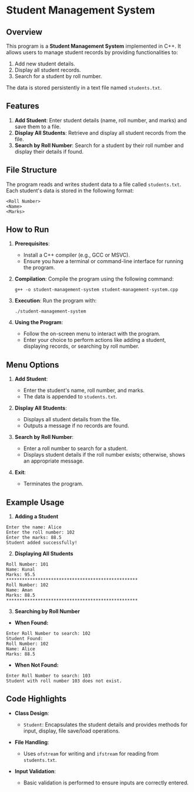 # Student Management System

## Overview

This program is a **Student Management System** implemented in C++. It allows users to manage student records by providing functionalities to:

1. Add new student details.
2. Display all student records.
3. Search for a student by roll number.

The data is stored persistently in a text file named `students.txt`.

## Features

1. **Add Student**: Enter student details (name, roll number, and marks) and save them to a file.
2. **Display All Students**: Retrieve and display all student records from the file.
3. **Search by Roll Number**: Search for a student by their roll number and display their details if found.

## File Structure

The program reads and writes student data to a file called `students.txt`. Each student's data is stored in the following format:

```
<Roll Number>
<Name>
<Marks>
```

## How to Run

1. **Prerequisites**:
   - Install a C++ compiler (e.g., GCC or MSVC).
   - Ensure you have a terminal or command-line interface for running the program.

2. **Compilation**:
   Compile the program using the following command:
   ```
   g++ -o student-management-system student-management-system.cpp
   ```

3. **Execution**:
   Run the program with:
   ```
   ./student-management-system
   ```

4. **Using the Program**:
   - Follow the on-screen menu to interact with the program.
   - Enter your choice to perform actions like adding a student, displaying records, or searching by roll number.

## Menu Options

1. **Add Student**:
   - Enter the student's name, roll number, and marks.
   - The data is appended to `students.txt`.

2. **Display All Students**:
   - Displays all student details from the file.
   - Outputs a message if no records are found.

3. **Search by Roll Number**:
   - Enter a roll number to search for a student.
   - Displays student details if the roll number exists; otherwise, shows an appropriate message.

4. **Exit**:
   - Terminates the program.

## Example Usage

1. **Adding a Student**
```
Enter the name: Alice
Enter the roll number: 102
Enter the marks: 88.5
Student added successfully!
```

2. **Displaying All Students**
```
Roll Number: 101
Name: Kunal
Marks: 95.5
**************************************************
Roll Number: 102
Name: Aman
Marks: 88.5
**************************************************
```

3. **Searching by Roll Number**


- **When Found:**
```
Enter Roll Number to search: 102
Student Found:
Roll Number: 102
Name: Alice
Marks: 88.5
```

- **When Not Found:**
```
Enter Roll Number to search: 103
Student with roll number 103 does not exist.
```

## Code Highlights

- **Class Design**:
  - `Student`: Encapsulates the student details and provides methods for input, display, file save/load operations.

- **File Handling**:
  - Uses `ofstream` for writing and `ifstream` for reading from `students.txt`.

- **Input Validation**:
  - Basic validation is performed to ensure inputs are correctly entered.
